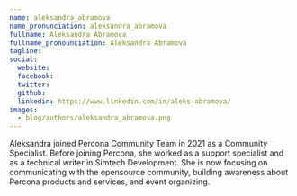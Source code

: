 ```yaml
---
name: aleksandra_abramova
name_pronunciation: aleksandra_abramova
fullname: Aleksandra Abramova
fullname_pronounciation: Aleksandra Abramova
tagline: 
social:
  website: 
  facebook:
  twitter:
  github: 
  linkedin: https://www.linkedin.com/in/aleks-abramova/
images:
  - blog/authors/aleksandra_abramova.png
---
```


Aleksandra joined Percona Community Team in 2021 as a Community Specialist. Before joining Percona,
she worked as a support specialist and as a technical writer in Simtech Development. She is now focusing on communicating with the opensource community, building awareness about Percona products and services, and event organizing.